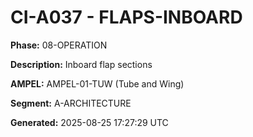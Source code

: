 # CI-A037 - FLAPS-INBOARD

**Phase:** 08-OPERATION

**Description:** Inboard flap sections

**AMPEL:** AMPEL-01-TUW (Tube and Wing)

**Segment:** A-ARCHITECTURE

**Generated:** 2025-08-25 17:27:29 UTC
